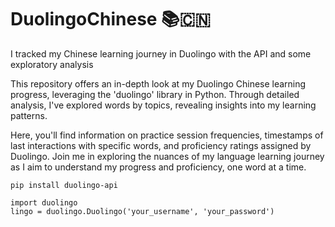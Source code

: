 # DuolingoChinese 📚🇨🇳
I tracked my Chinese learning journey in Duolingo with the API and some exploratory analysis

This repository offers an in-depth look at my Duolingo Chinese learning progress, leveraging the 'duolingo' library in Python. Through detailed analysis, I've explored words by topics, revealing insights into my learning patterns.

Here, you'll find information on practice session frequencies, timestamps of last interactions with specific words, and proficiency ratings assigned by Duolingo. Join me in exploring the nuances of my language learning journey as I aim to understand my progress and proficiency, one word at a time.

```
pip install duolingo-api

import duolingo
lingo = duolingo.Duolingo('your_username', 'your_password')
```
